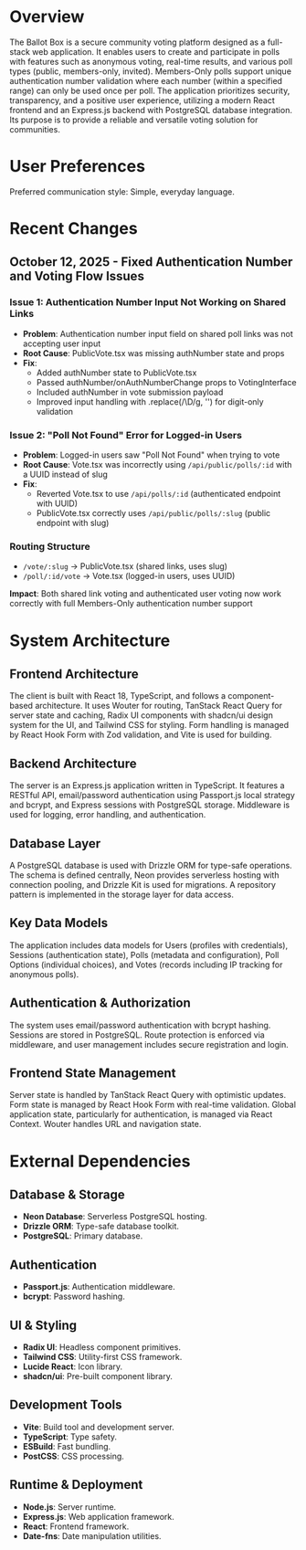 # Overview

The Ballot Box is a secure community voting platform designed as a full-stack web application. It enables users to create and participate in polls with features such as anonymous voting, real-time results, and various poll types (public, members-only, invited). Members-Only polls support unique authentication number validation where each number (within a specified range) can only be used once per poll. The application prioritizes security, transparency, and a positive user experience, utilizing a modern React frontend and an Express.js backend with PostgreSQL database integration. Its purpose is to provide a reliable and versatile voting solution for communities.

# User Preferences

Preferred communication style: Simple, everyday language.

# Recent Changes

## October 12, 2025 - Fixed Authentication Number and Voting Flow Issues

### Issue 1: Authentication Number Input Not Working on Shared Links
- **Problem**: Authentication number input field on shared poll links was not accepting user input
- **Root Cause**: PublicVote.tsx was missing authNumber state and props
- **Fix**:
  - Added authNumber state to PublicVote.tsx
  - Passed authNumber/onAuthNumberChange props to VotingInterface
  - Included authNumber in vote submission payload
  - Improved input handling with .replace(/\D/g, '') for digit-only validation

### Issue 2: "Poll Not Found" Error for Logged-in Users
- **Problem**: Logged-in users saw "Poll Not Found" when trying to vote
- **Root Cause**: Vote.tsx was incorrectly using `/api/public/polls/:id` with a UUID instead of slug
- **Fix**:
  - Reverted Vote.tsx to use `/api/polls/:id` (authenticated endpoint with UUID)
  - PublicVote.tsx correctly uses `/api/public/polls/:slug` (public endpoint with slug)

### Routing Structure
- `/vote/:slug` → PublicVote.tsx (shared links, uses slug)
- `/poll/:id/vote` → Vote.tsx (logged-in users, uses UUID)

**Impact**: Both shared link voting and authenticated user voting now work correctly with full Members-Only authentication number support

# System Architecture

## Frontend Architecture
The client is built with React 18, TypeScript, and follows a component-based architecture. It uses Wouter for routing, TanStack React Query for server state and caching, Radix UI components with shadcn/ui design system for the UI, and Tailwind CSS for styling. Form handling is managed by React Hook Form with Zod validation, and Vite is used for building.

## Backend Architecture
The server is an Express.js application written in TypeScript. It features a RESTful API, email/password authentication using Passport.js local strategy and bcrypt, and Express sessions with PostgreSQL storage. Middleware is used for logging, error handling, and authentication.

## Database Layer
A PostgreSQL database is used with Drizzle ORM for type-safe operations. The schema is defined centrally, Neon provides serverless hosting with connection pooling, and Drizzle Kit is used for migrations. A repository pattern is implemented in the storage layer for data access.

## Key Data Models
The application includes data models for Users (profiles with credentials), Sessions (authentication state), Polls (metadata and configuration), Poll Options (individual choices), and Votes (records including IP tracking for anonymous polls).

## Authentication & Authorization
The system uses email/password authentication with bcrypt hashing. Sessions are stored in PostgreSQL. Route protection is enforced via middleware, and user management includes secure registration and login.

## Frontend State Management
Server state is handled by TanStack React Query with optimistic updates. Form state is managed by React Hook Form with real-time validation. Global application state, particularly for authentication, is managed via React Context. Wouter handles URL and navigation state.

# External Dependencies

## Database & Storage
- **Neon Database**: Serverless PostgreSQL hosting.
- **Drizzle ORM**: Type-safe database toolkit.
- **PostgreSQL**: Primary database.

## Authentication
- **Passport.js**: Authentication middleware.
- **bcrypt**: Password hashing.

## UI & Styling
- **Radix UI**: Headless component primitives.
- **Tailwind CSS**: Utility-first CSS framework.
- **Lucide React**: Icon library.
- **shadcn/ui**: Pre-built component library.

## Development Tools
- **Vite**: Build tool and development server.
- **TypeScript**: Type safety.
- **ESBuild**: Fast bundling.
- **PostCSS**: CSS processing.

## Runtime & Deployment
- **Node.js**: Server runtime.
- **Express.js**: Web application framework.
- **React**: Frontend framework.
- **Date-fns**: Date manipulation utilities.